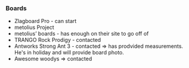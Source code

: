 ### Boards
- Zlagboard Pro - can start
- metolius Project
- metolius’ boards - has enough on their site to go off of
- TRANGO Rock Prodigy - contacted
- Antworks Strong Ant 3 - contacted => has prodvided measurements. He's in holiday and will provide board photo.
- Awesome woodys => contacted
